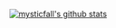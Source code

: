 [![mysticfall's github stats](https://github-readme-stats.vercel.app/api?username=mysticfall&theme=dark&show_icons=true)](https://github.com/anuraghazra/github-readme-stats)
